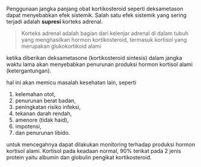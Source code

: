 Penggunaan jangka panjang obat kortikosteroid seperti deksametason dapat menyebabkan efek sistemik. Salah satu efek sistemik yang sering terjadi adalah **supresi** korteks adrenal. 

> Korteks adrenal adalah bagian dari kelenjar adrenal di dalam tubuh yang menghasilkan hormon kortikosteroid, termasuk kortisol yang merupakan glukokortikoid alami

ketika diberikan deksametasone (kortikosteroid sintesis) dalam jangka waktu lama akan menyebabkan penurunan produksi hormon kortisol alami (ketergantungan). 

hal ini akan memicu masalah kesehatan lain, seperti
1. kelemahan otot,
2. penurunan berat badan, 
3. peningkatan risiko infeksi, 
4. tekanan darah rendah, 
5. amenore (tidak haid), 
6. impotensi, 
7. dan penurunan libido.

untuk mencegahnya dapat dilakukan monitoring terhadap produksi hormon kortisol alami. Kortisol pada keadaan normal, 90% terikat pada 2 jenis protein yaitu albumin dan globulin pengikat kortikosteroid.
